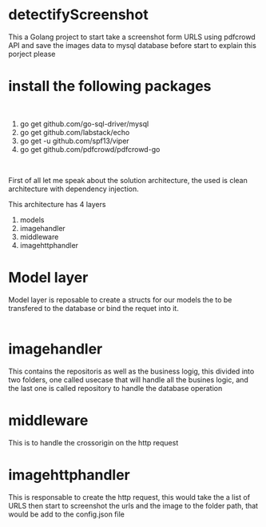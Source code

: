 # detectifyScreenshot
This a Golang project to start take a screenshot form URLS using pdfcrowd API and save the images data to mysql database
before start to explain this porject please

# install the following packages 
<br />
<ol>
  
  <li> go get github.com/go-sql-driver/mysql </li>
  <li> go get github.com/labstack/echo </li>
  <li> go get -u github.com/spf13/viper </li>
  <li> go get github.com/pdfcrowd/pdfcrowd-go</li>
  </ol>
<br />

<p>First of all let me speak about the solution architecture, the used is clean architecture with dependency injection.<p>
<p>
  This architecture has 4 layers
  <ol>
    <li> models</li>
    <li>imagehandler</li>
    <li>middleware</li>
    <li>imagehttphandler</li>
    </ol>
<p>
  
# Model layer
<p> Model layer is reposable to create a structs for our models the to be transfered to the database or bind the requet into it.<br/>
<br />
  
# imagehandler
<p>This contains the repositoris as well as the business logig, this divided into two folders, one called usecase that will handle all the busines logic, and the last one is called repository to handle the database operation </p>

# middleware
<p> This is to handle the crossorigin on the http request </p>

# imagehttphandler
<p> This is responsable to create the http request, this would take the a list of URLS then start to screenshot the urls and the image to the folder path, that would be add to the config.json file </P>



  
